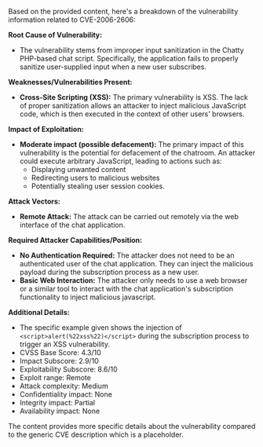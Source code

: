 Based on the provided content, here's a breakdown of the vulnerability information related to CVE-2006-2606:

**Root Cause of Vulnerability:**

*   The vulnerability stems from improper input sanitization in the Chatty PHP-based chat script. Specifically, the application fails to properly sanitize user-supplied input when a new user subscribes.

**Weaknesses/Vulnerabilities Present:**

*   **Cross-Site Scripting (XSS):** The primary vulnerability is XSS. The lack of proper sanitization allows an attacker to inject malicious JavaScript code, which is then executed in the context of other users' browsers.

**Impact of Exploitation:**

*   **Moderate impact (possible defacement):** The primary impact of this vulnerability is the potential for defacement of the chatroom. An attacker could execute arbitrary JavaScript, leading to actions such as:
    *   Displaying unwanted content
    *   Redirecting users to malicious websites
    *   Potentially stealing user session cookies.

**Attack Vectors:**

*   **Remote Attack:** The attack can be carried out remotely via the web interface of the chat application.

**Required Attacker Capabilities/Position:**

*   **No Authentication Required:** The attacker does not need to be an authenticated user of the chat application. They can inject the malicious payload during the subscription process as a new user.
*   **Basic Web Interaction:** The attacker only needs to use a web browser or a similar tool to interact with the chat application's subscription functionality to inject malicious javascript.

**Additional Details:**

*   The specific example given shows the injection of `<script>alert(%22xss%22)</script>` during the subscription process to trigger an XSS vulnerability.
*   CVSS Base Score: 4.3/10
*   Impact Subscore: 2.9/10
*   Exploitability Subscore: 8.6/10
*   Exploit range: Remote
*   Attack complexity: Medium
*   Confidentiality impact: None
*   Integrity impact: Partial
*   Availability impact: None

The content provides more specific details about the vulnerability compared to the generic CVE description which is a placeholder.